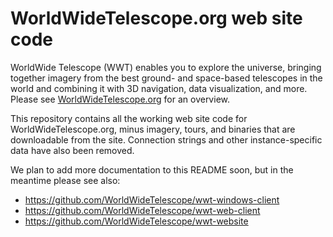 # WorldWideTelescope.org web site code
WorldWide Telescope (WWT) enables you to explore the universe, bringing together imagery from the best ground- and space-based telescopes in the world and combining it with 3D navigation, data visualization, and more. Please see [WorldWideTelescope.org](http://WorldWideTelescope.org/) for an overview.

This repository contains all the working web site code for WorldWideTelescope.org, minus imagery, tours, and binaries that are downloadable from the site.  Connection strings and other instance-specific data have also been removed.

We plan to add more documentation to this README soon, but in the meantime please see also:

* https://github.com/WorldWideTelescope/wwt-windows-client
* https://github.com/WorldWideTelescope/wwt-web-client
* https://github.com/WorldWideTelescope/wwt-website
